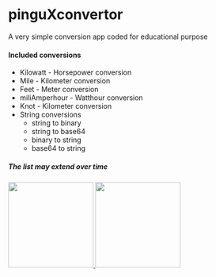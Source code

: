 # pinguXconvertor

A very simple conversion app coded for educational purpose

#### Included conversions
* Kilowatt - Horsepower conversion
* Mile - Kilometer conversion
* Feet - Meter conversion
* miliAmperhour - Watthour conversion
* Knot - Kilometer conversion
* String conversions
    + string to binary
    + string to base64
    + binary to string
    + base64 to string

##### The list may extend over time

<a href="https://gitlab.com/_pinguX/pinguxconvertor/-/releases/v2.0">
<img src="https://1.gravatar.com/userimage/241120912/574fd3867ac2ab5a747c5a6af61ede62?size=original" width=172>
</a>

<a href="https://github.com/pinguXpingu/pinguXconvertor/releases/tag/v2.0">
<img src="https://0.gravatar.com/userimage/241120912/23751e1a86c5ddd178d0ee19b4c702f5?size=original" width=172>
</a>
